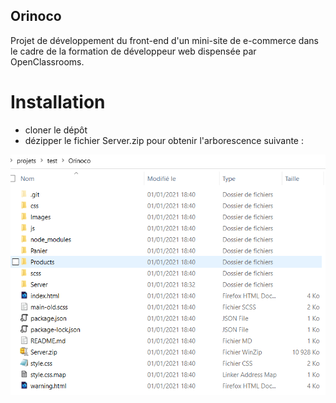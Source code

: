 ## Orinoco

Projet de développement du front-end d'un mini-site de e-commerce dans le cadre de la formation de développeur web dispensée par OpenClassrooms.

# Installation

- cloner le dépôt
- dézipper le fichier Server.zip pour obtenir l'arborescence suivante :

![Arborescence Projet Orinoco](https://github.com/patrickcharda/Orinoco/blob/main/Arborescence.PNG)




